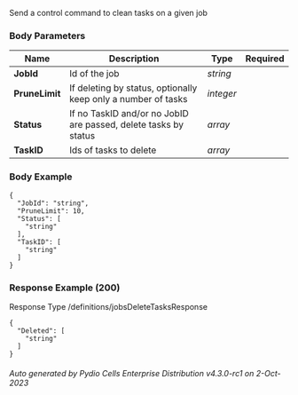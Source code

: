 






 
Send a control command to clean tasks on a given job  


### Body Parameters

Name | Description | Type | Required
---|---|---|---
**JobId** | Id of the job | _string_ |   
**PruneLimit** | If deleting by status, optionally keep only a number of tasks | _integer_ |   
**Status** | If no TaskID and/or no JobID are passed, delete tasks by status | _array_ |   
**TaskID** | Ids of tasks to delete | _array_ |   


### Body Example
```
{
  "JobId": "string",
  "PruneLimit": 10,
  "Status": [
    "string"
  ],
  "TaskID": [
    "string"
  ]
}
```






### Response Example (200)
Response Type /definitions/jobsDeleteTasksResponse

```
{
  "Deleted": [
    "string"
  ]
}
```




###### Auto generated by Pydio Cells Enterprise Distribution v4.3.0-rc1 on 2-Oct-2023
